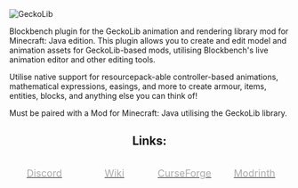 <img src="https://i.imgur.com/fjDJ4jM.png" alt="GeckoLib"/>

Blockbench plugin for the GeckoLib animation and rendering library mod for Minecraft: Java edition.
This plugin allows you to create and edit model and animation assets for GeckoLib-based mods, utilising Blockbench's live animation editor and other editing tools.

Utilise native support for resourcepack-able controller-based animations, mathematical expressions, easings, and more to create armour, items, entities, blocks, and anything else you can think of!

Must be paired with a Mod for Minecraft: Java utilising the GeckoLib library.

<div style="text-align:center;"><h2>Links:</h2></div>
<div style="text-align:center; display:flex">
<div style="flex:1">
<a href="https://discord.gg/Bt3p6kA6TK">
<p style="font-size:1.25em; color:#AAAAAA">Discord</p>
</a>
</div>
<div style="flex:1">
<a href="https://github.com/bernie-g/geckolib/wiki">
<p style="font-size:1.25em; color:#AAAAAA">Wiki</p>
</a>
</div>
<div style="flex:1">
<a href="https://www.curseforge.com/minecraft/mc-mods/geckolib">
<p style="font-size:1.25em; color:#AAAAAA">CurseForge</p>
</a>
</div>
<div style="flex:1">
<a href="https://modrinth.com/mod/geckolib">
<p style="font-size:1.25em; color:#AAAAAA">Modrinth</p>
</a>
</div>
</div>